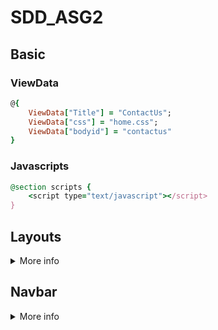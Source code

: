 # SDD_ASG2
## Basic 
### ViewData
```ruby
@{
    ViewData["Title"] = "ContactUs";
    ViewData["css"] = "home.css";
    ViewData["bodyid"] = "contactus"
}
```
### Javascripts
```ruby
@section scripts {
    <script type="text/javascript"></script>
}
```

## Layouts

<details>
<summary>More info</summary>

### Banner Layout
> Grey background with ViewData["HeaderTitle"] under the Navbar
```ruby
@{
    Layout = "~/Views/Shared/Main/_Title.cshtml";
    ViewData["HeaderTitle"] = "Contact Us";    
    ViewData["Title"] = "ContactUs";
    ViewData["css"] = "home.css";
}

<section class= "body"> .... </section>
```

</details>

## Navbar

<details>
<summary>More info</summary>

### Create Navbar in Shared/Navbar
```ruby
<ul class="nk-nav">
    <li>
        <a href="~/Home"> Home </a>
    </li>
    <li>
        <a href="~/Home/Login"> Login </a>
    </li>
</ul>
```

### Add role for each Navbar in Shared/_Layout.cshtml
```ruby
switch (role)
{
    case "Sales Personnel":
        @await Html.PartialAsync("Navbar/_SalesPersonnelNav.cshtml")
        break;
    case "Marketing Personnel":
        @await Html.PartialAsync("Navbar/_MarketingManagerNav.cshtml")
        break;
    case "Product Manager":
        @await Html.PartialAsync("Navbar/_ProductManagerNav.cshtml")
        break;
    case "Member":
        @await Html.PartialAsync("Navbar/_MemberNav.cshtml")
        break;
    default:
        @await Html.PartialAsync("Navbar/_HomeNav.cshtml")
        break;
}
```
</details>
